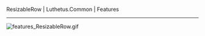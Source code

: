 ResizableRow | Luthetus.Common | Features

---

![features_ResizableRow.gif](../../Images/Gifs/features_ResizableRow.gif)